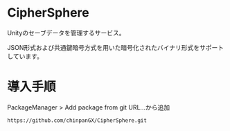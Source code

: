 # CipherSphere
Unityのセーブデータを管理するサービス。

JSON形式および共通鍵暗号方式を用いた暗号化されたバイナリ形式をサポートしています。

# 導入手順
PackageManager > Add package from git URL...から追加
```
https://github.com/chinpanGX/CipherSphere.git
```
